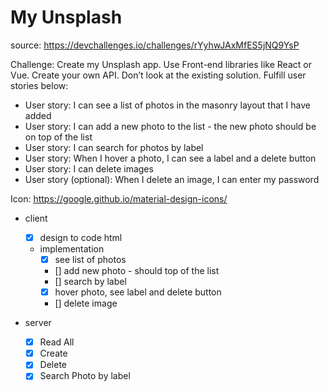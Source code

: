 # My Unsplash

source: https://devchallenges.io/challenges/rYyhwJAxMfES5jNQ9YsP

Challenge: Create my Unsplash app. Use Front-end libraries like React or Vue. Create your own API. Don’t look at the existing solution. Fulfill user stories below:

- User story: I can see a list of photos in the masonry layout that I have added
- User story: I can add a new photo to the list - the new photo should be on top of the list
- User story: I can search for photos by label
- User story: When I hover a photo, I can see a label and a delete button
- User story: I can delete images
- User story (optional): When I delete an image, I can enter my password

Icon: https://google.github.io/material-design-icons/

- client
    - [x] design to code html
    - implementation
        - [x] see list of photos
        - [] add new photo - should top of the list
        - [] search by label
        - [x] hover photo, see label and delete button
        - [] delete image

- server
    - [x] Read All
    - [x] Create
    - [x] Delete
    - [x] Search Photo by label